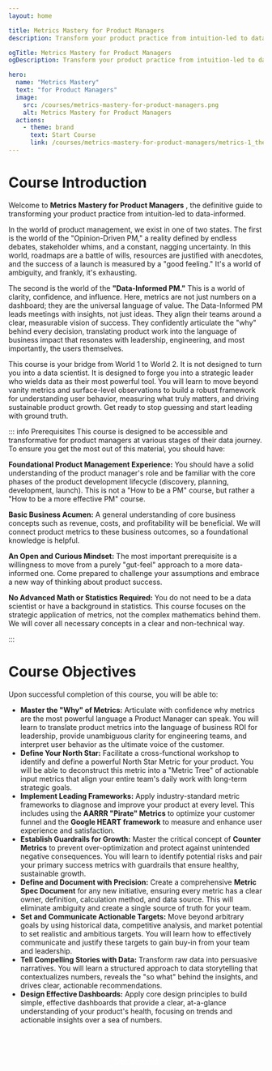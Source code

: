 ```yaml
---
layout: home

title: Metrics Mastery for Product Managers
description: Transform your product practice from intuition-led to data-informed. This course forges you into a strategic leader who wields data to understand user behavior, measure what matters, and drive sustainable product growth.

ogTitle: Metrics Mastery for Product Managers
ogDescription: Transform your product practice from intuition-led to data-informed. This course forges you into a strategic leader who wields data to understand user behavior, measure what matters, and drive sustainable product growth.

hero:
  name: "Metrics Mastery"
  text: "for Product Managers"
  image:
    src: /courses/metrics-mastery-for-product-managers.png
    alt: Metrics Mastery for Product Managers
  actions:
    - theme: brand
      text: Start Course
      link: /courses/metrics-mastery-for-product-managers/metrics-1_the-philosophy-of-measurement
---
```

# Course Introduction

Welcome to  **Metrics Mastery for Product Managers** , the definitive guide to transforming your product practice from intuition-led to data-informed.

In the world of product management, we exist in one of two states. The first is the world of the "Opinion-Driven PM," a reality defined by endless debates, stakeholder whims, and a constant, nagging uncertainty. In this world, roadmaps are a battle of wills, resources are justified with anecdotes, and the success of a launch is measured by a "good feeling." It's a world of ambiguity, and frankly, it's exhausting.

The second is the world of the **"Data-Informed PM."** This is a world of clarity, confidence, and influence. Here, metrics are not just numbers on a dashboard; they are the universal language of value. The Data-Informed PM leads meetings with insights, not just ideas. They align their teams around a clear, measurable vision of success. They confidently articulate the "why" behind every decision, translating product work into the language of business impact that resonates with leadership, engineering, and most importantly, the users themselves.

This course is your bridge from World 1 to World 2. It is not designed to turn you into a data scientist. It is designed to forge you into a strategic leader who wields data as their most powerful tool. You will learn to move beyond vanity metrics and surface-level observations to build a robust framework for understanding user behavior, measuring what truly matters, and driving sustainable product growth. Get ready to stop guessing and start leading with ground truth.

::: info Prerequisites
This course is designed to be accessible and transformative for product managers at various stages of their data journey. To ensure you get the most out of this material, you should have:

**Foundational Product Management Experience:** You should have a solid understanding of the product manager's role and be familiar with the core phases of the product development lifecycle (discovery, planning, development, launch). This is not a "How to be a PM" course, but rather a "How to be a more effective PM" course.

**Basic Business Acumen:** A general understanding of core business concepts such as revenue, costs, and profitability will be beneficial. We will connect product metrics to these business outcomes, so a foundational knowledge is helpful.

**An Open and Curious Mindset:** The most important prerequisite is a willingness to move from a purely "gut-feel" approach to a more data-informed one. Come prepared to challenge your assumptions and embrace a new way of thinking about product success.

**No Advanced Math or Statistics Required:** You do not need to be a data scientist or have a background in statistics. This course focuses on the strategic application of metrics, not the complex mathematics behind them. We will cover all necessary concepts in a clear and non-technical way.

:::

# Course Objectives

Upon successful completion of this course, you will be able to:

* **Master the "Why" of Metrics:** Articulate with confidence why metrics are the most powerful language a Product Manager can speak. You will learn to translate product metrics into the language of business ROI for leadership, provide unambiguous clarity for engineering teams, and interpret user behavior as the ultimate voice of the customer.
* **Define Your North Star:** Facilitate a cross-functional workshop to identify and define a powerful North Star Metric for your product. You will be able to deconstruct this metric into a "Metric Tree" of actionable input metrics that align your entire team's daily work with long-term strategic goals.
* **Implement Leading Frameworks:** Apply industry-standard metric frameworks to diagnose and improve your product at every level. This includes using the **AARRR "Pirate" Metrics** to optimize your customer funnel and the **Google HEART framework** to measure and enhance user experience and satisfaction.
* **Establish Guardrails for Growth:** Master the critical concept of **Counter Metrics** to prevent over-optimization and protect against unintended negative consequences. You will learn to identify potential risks and pair your primary success metrics with guardrails that ensure healthy, sustainable growth.
* **Define and Document with Precision:** Create a comprehensive **Metric Spec Document** for any new initiative, ensuring every metric has a clear owner, definition, calculation method, and data source. This will eliminate ambiguity and create a single source of truth for your team.
* **Set and Communicate Actionable Targets:** Move beyond arbitrary goals by using historical data, competitive analysis, and market potential to set realistic and ambitious targets. You will learn how to effectively communicate and justify these targets to gain buy-in from your team and leadership.
* **Tell Compelling Stories with Data:** Transform raw data into persuasive narratives. You will learn a structured approach to data storytelling that contextualizes numbers, reveals the "so what" behind the insights, and drives clear, actionable recommendations.
* **Design Effective Dashboards:** Apply core design principles to build simple, effective dashboards that provide a clear, at-a-glance understanding of your product's health, focusing on trends and actionable insights over a sea of numbers.

<br />

<style> /* Custom styles for the 3D button effect */
  .start-course-button {
    display: inline-block;
    padding: 12px 28px;
    background-color: var(--vp-button-brand-bg); /* Uses theme's brand background color */
    color: white !important; /* Ensures text color stays white */
    text-align: center;
    text-decoration: none !important; /* Ensures no underline */
    font-size: 16px;
    font-weight: 600;
    border-radius: 9999px; /* Full rounded corner */
    border: none; /* Removes default border if any */
    /* 3D edge effect (darker brand color) + original blue glow */
    box-shadow: 0 4px 0px var(--vp-c-brand-1), 0 6px 14px 0 rgba(0, 118, 255, 0.3);
    position: relative; /* Allows for 'top' animation */
    top: 0;
    transition: all 0.15s ease-out; /* Smooth transition for all properties */
  }

  .start-course-button:hover {
    background-color: var(--vp-button-brand-hover-bg); /* Uses theme's brand hover background color */
    top: 2px; /* Moves button down slightly */
    box-shadow: 0 2px 0px var(--vp-c-brand-1), 0 4px 10px 0 rgba(0, 118, 255, 0.25); /* Adjusts shadow for "pressed" look */
  }

  .start-course-button:active {
    background-color: var(--vp-button-brand-active-bg); /* Uses theme's brand active background color */
    top: 4px; /* Moves button further down */
    box-shadow: 0 0px 0px var(--vp-c-brand-1), 0 2px 6px 0 rgba(0, 118, 255, 0.2); /* Flattens shadow more for "fully pressed" look */
  }
</style>

<div style="text-align: center; margin-top: 20px; margin-bottom: 25px;">
  <a href="/courses/metrics-mastery-for-product-managers/metrics-1_the-philosophy-of-measurement"
     class="start-course-button" style="display: inline-flex; align-items: center; justify-content: center;">
    Get Started
  </a>
</div>
